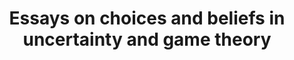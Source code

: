 ---
id_key: d1987-thesis
tags:
- other
authors: Dekel, Eddie
title: Essays on choices and beliefs in uncertainty and game theory
year: 1987
pdf: dekel-thesis.pdf
permalink: "/papers/d1987-thesis.txt"
layout: bib
---
